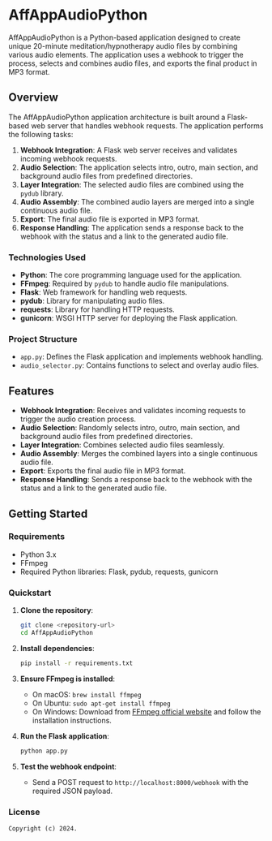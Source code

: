 # AffAppAudioPython

AffAppAudioPython is a Python-based application designed to create unique 20-minute meditation/hypnotherapy audio files by combining various audio elements. The application uses a webhook to trigger the process, selects and combines audio files, and exports the final product in MP3 format.

## Overview

The AffAppAudioPython application architecture is built around a Flask-based web server that handles webhook requests. The application performs the following tasks:

1. **Webhook Integration**: A Flask web server receives and validates incoming webhook requests.
2. **Audio Selection**: The application selects intro, outro, main section, and background audio files from predefined directories.
3. **Layer Integration**: The selected audio files are combined using the `pydub` library.
4. **Audio Assembly**: The combined audio layers are merged into a single continuous audio file.
5. **Export**: The final audio file is exported in MP3 format.
6. **Response Handling**: The application sends a response back to the webhook with the status and a link to the generated audio file.

### Technologies Used

- **Python**: The core programming language used for the application.
- **FFmpeg**: Required by `pydub` to handle audio file manipulations.
- **Flask**: Web framework for handling web requests.
- **pydub**: Library for manipulating audio files.
- **requests**: Library for handling HTTP requests.
- **gunicorn**: WSGI HTTP server for deploying the Flask application.

### Project Structure

- `app.py`: Defines the Flask application and implements webhook handling.
- `audio_selector.py`: Contains functions to select and overlay audio files.

## Features

- **Webhook Integration**: Receives and validates incoming requests to trigger the audio creation process.
- **Audio Selection**: Randomly selects intro, outro, main section, and background audio files from predefined directories.
- **Layer Integration**: Combines selected audio files seamlessly.
- **Audio Assembly**: Merges the combined layers into a single continuous audio file.
- **Export**: Exports the final audio file in MP3 format.
- **Response Handling**: Sends a response back to the webhook with the status and a link to the generated audio file.

## Getting Started

### Requirements

- Python 3.x
- FFmpeg
- Required Python libraries: Flask, pydub, requests, gunicorn

### Quickstart

1. **Clone the repository**:
    ```sh
    git clone <repository-url>
    cd AffAppAudioPython
    ```

2. **Install dependencies**:
    ```sh
    pip install -r requirements.txt
    ```

3. **Ensure FFmpeg is installed**:
    - On macOS: `brew install ffmpeg`
    - On Ubuntu: `sudo apt-get install ffmpeg`
    - On Windows: Download from [FFmpeg official website](https://ffmpeg.org/download.html) and follow the installation instructions.

4. **Run the Flask application**:
    ```sh
    python app.py
    ```

5. **Test the webhook endpoint**:
    - Send a POST request to `http://localhost:8000/webhook` with the required JSON payload.

### License

```
Copyright (c) 2024.
```